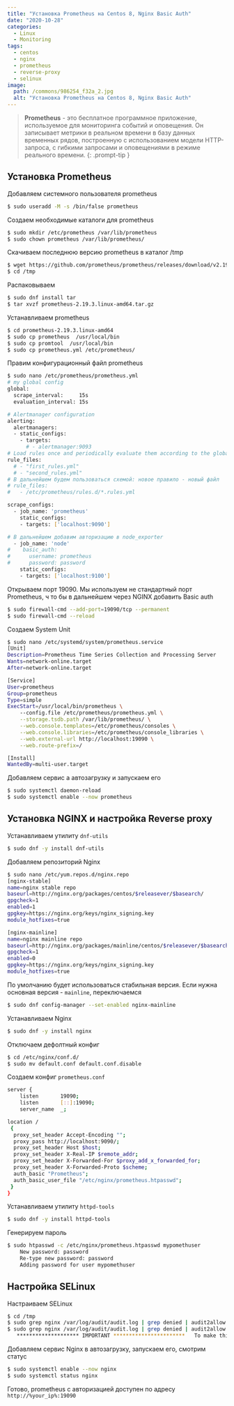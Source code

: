 ```yaml
---
title: "Установка Prometheus на Centos 8, Nginx Basic Auth"
date: "2020-10-28"
categories: 
  - Linux
  - Monitoring
tags: 
  - centos
  - nginx
  - prometheus
  - reverse-proxy
  - selinux
image:
  path: /commons/986254_f32a_2.jpg
  alt: "Установка Prometheus на Centos 8, Nginx Basic Auth"
---
```


> **Prometheus** - это бесплатное программное приложение, используемое для мониторинга событий и оповещения. Он записывает метрики в реальном времени в базу данных временных рядов, построенную с использованием модели HTTP-запроса, с гибкими запросами и оповещениями в режиме реального времени.
{: .prompt-tip }

## Установка Prometheus

Добавляем системного пользователя prometheus
```sh
$ sudo useradd -M -s /bin/false prometheus
```

Создаем необходимые каталоги для prometheus
```sh
$ sudo mkdir /etc/prometheus /var/lib/prometheus
$ sudo chown prometheus /var/lib/prometheus/
```

Скачиваем последнюю версию prometheus в каталог /tmp
```sh
$ wget https://github.com/prometheus/prometheus/releases/download/v2.19.3/prometheus-2.19.3.linux-amd64.tar.gz -P /tmp
$ cd /tmp
```

Распаковываем
```sh
$ sudo dnf install tar
$ tar xvzf prometheus-2.19.3.linux-amd64.tar.gz
```

Устанавливаем prometheus
```sh
$ cd prometheus-2.19.3.linux-amd64
$ sudo cp prometheus  /usr/local/bin
$ sudo cp promtool  /usr/local/bin
$ sudo cp prometheus.yml /etc/prometheus/
```

Правим конфигурационный файл prometheus
```sh
$ sudo nano /etc/prometheus/prometheus.yml
# my global config
global:
  scrape_interval:     15s
  evaluation_interval: 15s

# Alertmanager configuration
alerting:
  alertmanagers:
  - static_configs:
    - targets:
      # - alertmanager:9093 
# Load rules once and periodically evaluate them according to the global 'evalu$
rule_files:
  # - "first_rules.yml"
  # - "second_rules.yml"
# В дальнейшем будем пользоваться схемой: новое правило - новый файл
# rule_files:
#   - /etc/prometheus/rules.d/*.rules.yml

scrape_configs:
  - job_name: 'prometheus'
    static_configs:
    - targets: ['localhost:9090'] 

# В дальнейшем добавим авторизацию в node_exporter
  - job_name: 'node'
#    basic_auth:
#      username: prometheus
#      password: password
    static_configs:
    - targets: ['localhost:9100'] 
```

Открываем порт 19090. Мы используем не стандартный порт Prometheus, ч то бы в дальнейшем через NGINX добавить Basic auth
```sh
$ sudo firewall-cmd --add-port=19090/tcp --permanent
$ sudo firewall-cmd --reload
```

Создаем System Unit
```sh
$ sudo nano /etc/systemd/system/prometheus.service
[Unit]
Description=Prometheus Time Series Collection and Processing Server
Wants=network-online.target
After=network-online.target

[Service]
User=prometheus
Group=prometheus
Type=simple
ExecStart=/usr/local/bin/prometheus \
    --config.file /etc/prometheus/prometheus.yml \
    --storage.tsdb.path /var/lib/prometheus/ \
    --web.console.templates=/etc/prometheus/consoles \
    --web.console.libraries=/etc/prometheus/console_libraries \
    --web.external-url http://localhost:19090 \
    --web.route-prefix=/

[Install]
WantedBy=multi-user.target
```

Добавляем сервис а автозагрузку и запускаем его
```sh
$ sudo systemctl daemon-reload
$ sudo systemctl enable --now prometheus
```

## Установка NGINX и настройка Reverse proxy

Устанавливаем утилиту `dnf-utils`
```sh
$ sudo dnf -y install dnf-utils
```

Добавляем репозиторий Nginx
```sh
$ sudo nano /etc/yum.repos.d/nginx.repo
[nginx-stable]
name=nginx stable repo
baseurl=http://nginx.org/packages/centos/$releasever/$basearch/
gpgcheck=1
enabled=1
gpgkey=https://nginx.org/keys/nginx_signing.key
module_hotfixes=true

[nginx-mainline]
name=nginx mainline repo
baseurl=http://nginx.org/packages/mainline/centos/$releasever/$basearch/
gpgcheck=1
enabled=0
gpgkey=https://nginx.org/keys/nginx_signing.key
module_hotfixes=true
```

По умолчанию будет использоваться стабильная версия. Если нужна основная версия - `mainline`, переключаемся
```sh
$ sudo dnf config-manager --set-enabled nginx-mainline
```

Устанавливаем Nginx
```sh
$ sudo dnf -y install nginx
```

Отключаем дефолтный конфиг
```sh
$ cd /etc/nginx/conf.d/
$ sudo mv default.conf default.conf.disable
```

Создаем конфиг `prometheus.conf`
```sh
server {
    listen       19090;
    listen       [::]:19090;
    server_name  _;

location /
 { 
  proxy_set_header Accept-Encoding "";
  proxy_pass http://localhost:9090/;
  proxy_set_header Host $host;
  proxy_set_header X-Real-IP $remote_addr;
  proxy_set_header X-Forwarded-For $proxy_add_x_forwarded_for;
  proxy_set_header X-Forwarded-Proto $scheme;
  auth_basic "Prometheus";
  auth_basic_user_file "/etc/nginx/prometheus.htpasswd";
 }
}
```

Устанавливаем утилиту `httpd-tools`
```sh
$ sudo dnf -y install httpd-tools
```

Генерируем пароль
```sh
$ sudo htpasswd -c /etc/nginx/prometheus.htpasswd mypomethuser
    New password: password
    Re-type new password: password
    Adding password for user mypomethuser
```

## Настройка SELinux

Настраиваем SELinux
```sh
$ cd /tmp
$ sudo grep nginx /var/log/audit/audit.log | grep denied | audit2allow -m nginxlocalconf > nginxlocalconf.te
$ sudo grep nginx /var/log/audit/audit.log | grep denied | audit2allow -M nginxlocalconf
   ******************** IMPORTANT ***********************   To make this policy package active, execute:   semodule -i nginxlocalconf.pp$ sudo semodule -i nginxlocalconf.pp
```

Добавляем сервис Nginx в автозагрузку, запускаем его, смотрим статус
```sh
$ sudo systemctl enable --now nginx
$ sudo systemctl status nginx
```

Готово, prometheus с авторизацией доступен по адресу `http://%your_ip%:19090`
